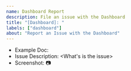 ```yaml
---
name: Dashboard Report
description: File an issue with the Dashboard
title: "[Dashboard]: "
labels: ["dashboard"]
about: "Report an Issue with the Dashboard"
---
```


<This is for the Elastic Community Team Members to Report issues on our Dashboard>

* Example Doc: <ID of doc to check with> 
* Issue Description: <What's is the issue>
* Screenshot: :camera:
